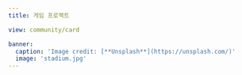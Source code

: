 ```yaml
---
title: 게임 프로젝트

view: community/card

banner:
  caption: 'Image credit: [**Unsplash**](https://unsplash.com/)'
  image: 'stadium.jpg'
---
```

